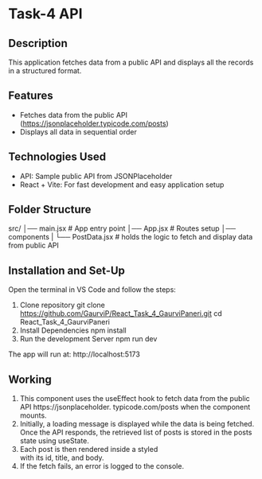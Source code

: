 # Task-4 API
## Description
This application fetches data from a public API and displays all the records in a structured format.

## Features
- Fetches data from the public API (https://jsonplaceholder.typicode.com/posts)
- Displays all data in sequential order

## Technologies Used
- API: Sample public API from JSONPlaceholder
- React + Vite: For fast development and easy application setup

## Folder Structure
src/
│── main.jsx               # App entry point
│── App.jsx                # Routes setup
│── components
|   └── PostData.jsx   # holds the logic to fetch and display data from public API

## Installation and Set-Up 
Open the terminal in VS Code and follow the steps:
1. Clone repository
    git clone https://github.com/GaurviP/React_Task_4_GaurviPaneri.git
    cd React_Task_4_GaurviPaneri
2. Install Dependencies
    npm install
3. Run the development Server
    npm run dev

The app will run at: http://localhost:5173


## Working 
1. This component uses the useEffect hook to fetch data from the public API https://jsonplaceholder. typicode.com/posts when the component mounts.
2. Initially, a loading message is displayed while the data is being fetched. Once the API responds, the retrieved list of posts is stored in the posts state using useState.
3. Each post is then rendered inside a styled <div> with its id, title, and body. 
4. If the fetch fails, an error is logged to the console.


